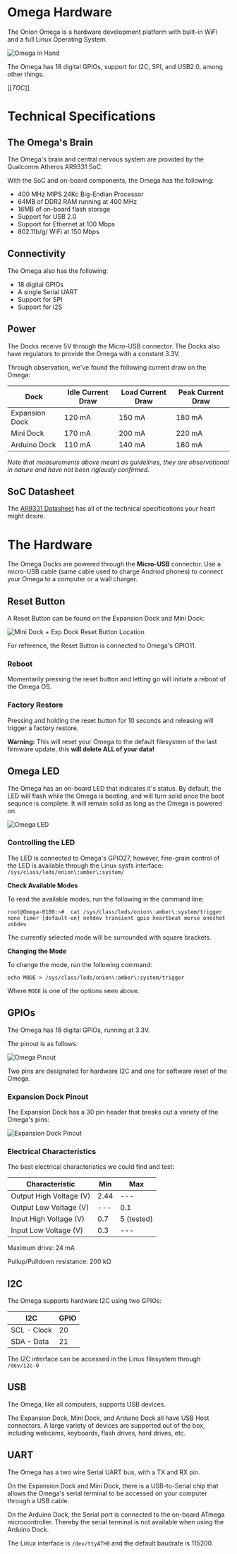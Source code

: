 # Omega Hardware 

The Onion Omega is a hardware development platform with built-in WiFi and a full Linux Operating System.

![Omega in Hand](http://i.imgur.com/PX5vCMz.jpg)

The Omega has 18 digital GPIOs, support for I2C, SPI, and USB2.0, among other things.

[[_TOC_]]

[//]: # (Tech Specs)

# Technical Specifications


[//]: # (Tech Specs: SoC)

## The Omega's Brain

The Omega's brain and central nervous system are provided by the Qualcomm Atheros AR9331 SoC.

With the SoC and on-board components, the Omega has the following:
* 400 MHz MIPS 24Kc Big-Endian Processor 
* 64MB of DDR2 RAM running at 400 MHz
* 16MB of on-board flash storage
* Support for USB 2.0
* Support for Ethernet at 100 Mbps
* 802.11b/g/ WiFi at 150 Mbps

[//]: # (Tech Specs: Connectivity)

## Connectivity

The Omega also has the following:
* 18 digital GPIOs
* A single Serial UART
* Support for SPI
* Support for I2S


[//]: # (Tech Specs: Power)

## Power 

The Docks receive 5V through the Micro-USB connector. The Docks also have regulators to provide the Omega with a constant 3.3V.

Through observation, we've found the following current draw on the Omega:

| Dock           | Idle Current Draw | Load Current Draw | Peak Current Draw |
|----------------|-------------------|-------------------|-------------------|
| Expansion Dock | 120 mA            | 150 mA            | 180 mA            |
| Mini Dock      | 170 mA            | 200 mA            | 220 mA            |
| Arduino Dock   | 110 mA            | 140 mA            | 180 mA            |

*Note that measurements above meant as guidelines, they are observational in nature and have not been rigiously confirmed.*


[//]: # (Tech Specs: Datasheet)

## SoC Datasheet

The [AR9331 Datasheet](ar9331_datasheet.pdf) has all of the technical specifications your heart might desire.



[//]: # (Hardware)

# The Hardware

The Omega Docks are powered through the **Micro-USB** connector. Use a micro-USB cable (same cable used to charge Andriod phones) to connect your Omega to a computer or a wall charger.


[//]: # (Hardware: Reset Button)

## Reset Button

A Reset Button can be found on the Expansion Dock and Mini Dock:

![Mini Dock + Exp Dock Reset Button Location](http://i.imgur.com/5ZN4y2d.png)

For reference, the Reset Button is connected to Omega's GPIO11.


### Reboot

Momentarily pressing the reset button and letting go will initiate a reboot of the Omega OS.

### Factory Restore

Pressing and holding the reset button for 10 seconds and releasing will trigger a factory restore.

**Warning:** This will reset your Omega to the default filesystem of the last firmware update, this **will delete ALL of your data!**


[//]: # (Hardware: Omega LED)

## Omega LED

The Omega has an on-board LED that indicates it's status. By default, the LED will flash while the Omega is booting, and will turn solid once the boot sequnce is complete. It will remain solid as long as the Omega is powered on.

![Omega LED](http://i.imgur.com/FulDB6z.jpg)


### Controlling the LED

The LED is connected to Omega's GPIO27, however, fine-grain control of the LED is available through the Linux sysfs interface: `/sys/class/leds/onion\:amber\:system/`


**Check Available Modes**

To read the available modes, run the following in the command line:
```
root@Omega-0100:~#  cat /sys/class/leds/onion\:amber\:system/trigger
none timer [default-on] netdev transient gpio heartbeat morse oneshot usbdev
```

The currently selected mode will be surrounded with square brackets.

**Changing the Mode**

To change the mode, run the following command:
```
echo MODE > /sys/class/leds/onion\:amber\:system/trigger
```

Where `MODE` is one of the options seen above.



[//]: # (Hardware: GPIOs)

## GPIOs

The Omega has 18 digital GPIOs, running at 3.3V.

The pinout is as follows:

![Omega Pinout](http://i.imgur.com/Oug8I8H.png)

Two pins are designated for hardware I2C and one for software reset of the Omega.


### Expansion Dock Pinout

The Expansion Dock has a 30 pin header that breaks out a variety of the Omega's pins:

![Expansion Dock Pinout](http://i.imgur.com/3QPA9Ik.jpg)


### Electrical Characteristics

The best electrical characteristics we could find and test:

| Characteristic          | Min  | Max        |
|-------------------------|------|------------|
| Output High Voltage (V) | 2.44 | ---        |
| Output Low Voltage (V)  | ---  | 0.1        |
| Input High Voltage (V)  | 0.7  | 5 (tested) |
| Input Low Voltage (V)   | 0.3  | ---        |

Maximum drive: 24 mA

Pullup/Pulldown resistance: 200 kΩ



[//]: # (Hardware: I2C)

## I2C

The Omega supports hardware I2C using two GPIOs:

| I2C         | GPIO |
|-------------|------|
| SCL - Clock | 20   |
| SDA - Data  | 21   |

The I2C interface can be accessed in the Linux filesystem through `/dev/i2c-0`


[//]: # (Hardware: USB)

## USB

The Omega, like all computers, supports USB devices.

The Expansion Dock, Mini Dock, and Arduino Dock all have USB Host connectors. A large variety of devices are supported out of the box, including webcams, keyboards, flash drives, hard drives, etc.


[//]: # (Hardware: UART)

## UART

The Omega has a two wire Serial UART bus, with a TX and RX pin. 

On the Expansion Dock and Mini Dock, there is a USB-to-Serial chip that allows the Omega's serial terminal to be accessed on your computer through a USB cable.

On the Arduino Dock, the Serial port is connected to the on-board ATmega microcontroller. Thereby the serial terminal is not available when using the Arduino Dock.

The Linux interface is `/dev/ttyATH0` and the default baudrate is 115200.



